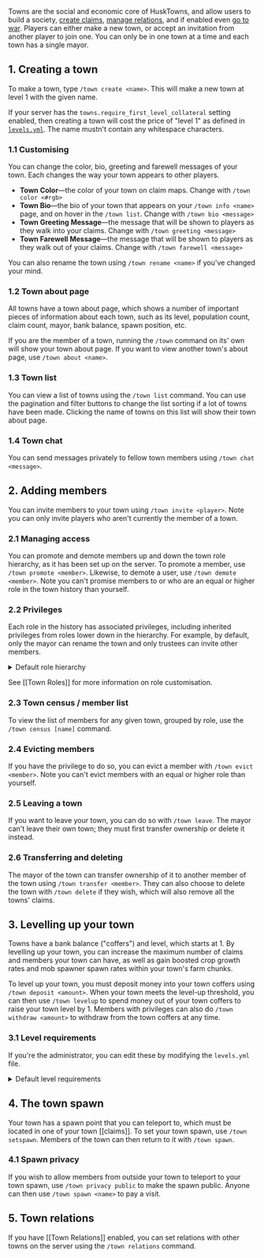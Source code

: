 Towns are the social and economic core of HuskTowns, and allow users to build a society, [create claims](claims), [manage relations](town-relations), and if enabled even [go to war](town-wars). Players can either make a new town, or accept an invitation from another player to join one. You can only be in one town at a time and each town has a single mayor.

## 1. Creating a town
To make a town, type `/town create <name>`. This will make a new town at level 1 with the given name. 

If your server has the `towns.require_first_level_collateral` setting enabled, then creating a town will cost the price of "level 1" as defined in [`levels.yml`](config-files). The name mustn't contain any whitespace characters.

### 1.1 Customising
You can change the color, bio, greeting and farewell messages of your town. Each changes the way your town appears to other players.
* **Town Color**—the color of your town on claim maps. Change with `/town color <#rgb>`
* **Town Bio**—the bio of your town that appears on your `/town info <name>` page, and on hover in the `/town list`. Change with `/town bio <message>`
* **Town Greeting Message**—the message that will be shown to players as they walk into your claims. Change with `/town greeting <message>`
* **Town Farewell Message**—the message that will be shown to players as they walk out of your claims. Change with `/town farewell <message>`

You can also rename the town using `/town rename <name>` if you've changed your mind.

### 1.2 Town about page
All towns have a town about page, which shows a number of important pieces of information about each town, such as its level, population count, claim count, mayor, bank balance, spawn position, etc.

If you are the member of a town, running the `/town` command on its' own will show your town about page. If you want to view another town's about page, use `/town about <name>`.

### 1.3 Town list
You can view a list of towns using the `/town list` command. You can use the pagination and filter buttons to change the list sorting if a lot of towns have been made. Clicking the name of towns on this list will show their town about page.

### 1.4 Town chat
You can send messages privately to fellow town members using `/town chat <message>`.

## 2. Adding members
You can invite members to your town using `/town invite <player>`. Note you can only invite players who aren't currently the member of a town.

### 2.1 Managing access
You can promote and demote members up and down the town role hierarchy, as it has been set up on the server. To promote a member, use `/town promote <member>`. Likewise, to demote a user, use `/town demote <member>`. Note you can't promise members to or who are an equal or higher role in the town history than yourself.

### 2.2 Privileges
Each role in the history has associated privileges, including inherited privileges from roles lower down in the hierarchy. For example, by default, only the mayor can rename the town and only trustees can invite other members.

<details>
<summary>Default role hierarchy</summary>

| Role Weight | Role Name | Privileges                                                                                                                                                                                   |
|:-----------:|:---------:|----------------------------------------------------------------------------------------------------------------------------------------------------------------------------------------------|
|      3      |   Mayor   | `set_bio`, `evict`, `promote`, `demote`, `withdraw`, `level_up`, `set_rules`, `rename`, `set_color`, `declare_war`                                                                           |
|      2      |  Trustee  | `set_farm`, `set_plot`, `manage_plot_members`, `trusted_access`, `unclaim`, `claim`, `set_greeting`, `set_farewell`, `invite`, `set_spawn`, `manage_relations`, `spawn_privacy`, `view_logs` |
|      1      | Resident  | `deposit`, `chat`, `claim_plot`, `spawn`                                                                                                                                                     |

</details>

See [[Town Roles]] for more information on role customisation.

### 2.3 Town census / member list
To view the list of members for any given town, grouped by role, use the `/town census [name]` command.

### 2.4 Evicting members
If you have the privilege to do so, you can evict a member with `/town evict <member>`. Note you can't evict members with an equal or higher role than yourself.

### 2.5 Leaving a town
If you want to leave your town, you can do so with `/town leave`. The mayor can't leave their own town; they must first transfer ownership or delete it instead.

### 2.6 Transferring and deleting
The mayor of the town can transfer ownership of it to another member of the town using `/town transfer <member>`. They can also choose to delete the town with `/town delete` if they wish, which will also remove all the towns' claims.

## 3. Levelling up your town
Towns have a bank balance ("coffers") and level, which starts at 1. By levelling up your town, you can increase the maximum number of claims and members your town can have, as well as gain boosted crop growth rates and mob spawner spawn rates within your town's farm chunks.

To level up your town, you must deposit money into your town coffers using `/town deposit <amount>`. When your town meets the level-up threshold, you can then use `/town levelup` to spend money out of your town coffers to raise your town level by 1. Members with privileges can also do `/town withdraw <amount>` to withdraw from the town coffers at any time.

### 3.1 Level requirements
If you're the administrator, you can edit these by modifying the `levels.yml` file.

<details>
<summary>Default level requirements</summary>

| Level | Upgrade Cost  | Claims | Members |
|:-----:|---------------|:------:|:-------:|
|   1   | 2,000         |   6    |    5    |
|   2   | 4,000         |   12   |   10    |
|   3   | 8,000         |   18   |   15    |
|   4   | 16,000        |   24   |   20    |
|   5   | 32,000        |   30   |   25    |
|   6   | 64,000        |   36   |   30    |
|   7   | 128,000       |   42   |   35    |
|   8   | 256,000       |   48   |   40    |
|   9   | 512,000       |   54   |   45    |
|  10   | 1,024,000     |   60   |   50    |
|  11   | 2,048,000     |   66   |   55    |
|  12   | 4,096,000     |   72   |   60    |
|  13   | 8,192,000     |   78   |   65    |
|  14   | 16,384,000    |   84   |   70    |
|  15   | 32,768,000    |   90   |   75    |
|  16   | 65,536,000    |   96   |   80    |
|  17   | 131,072,000   |  102   |   85    |
|  18   | 262,144,000   |  108   |   90    |
|  19   | 524,288,000   |  114   |   95    |
|  20   | 1,048,576,000 |  120   |   100   |

</details>

## 4. The town spawn
Your town has a spawn point that you can teleport to, which must be located in one of your town [[claims]]. To set your town spawn, use `/town setspawn`. Members of the town can then return to it with `/town spawn`. 

### 4.1 Spawn privacy
If you wish to allow members from outside your town to teleport to your town spawn, use `/town privacy public` to make the spawn public. Anyone can then use `/town spawn <name>` to pay a visit.

## 5. Town relations
If you have [[Town Relations]] enabled, you can set relations with other towns on the server using the `/town relations` command.